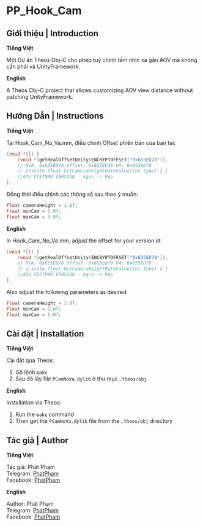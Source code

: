 # PP_Hook_Cam

## Giới thiệu | Introduction

**Tiếng Việt**

Một Dự án Theos Obj-C cho phép tuỳ chỉnh tầm nhìn xa gần AOV mà không cần phải vá UnityFramework.

**English**

A Theos Obj-C project that allows customizing AOV view distance without patching UnityFramework.

## Hướng Dẫn | Instructions

**Tiếng Việt**

Tại Hook_Cam_No_Va.mm, điều chỉnh Offset phiên bản của bạn tại:

```objectivec
(void *[]) {
    (void *)getRealOffsetUnity(ENCRYPTOFFSET("0x655ED78")),
    // RVA: 0x655ED78 Offset: 0x655ED78 VA: 0x655ED78
    // private float GetCameraHeightRateValue(int type) { }
    //AOV VIETNAM VERSION - kgvn -> Rep
},
```

Đồng thời điều chỉnh các thông số sau theo ý muốn:

```objectivec
float cameraHeight = 1.0f;
float minCam = 1.0f;
float maxCam = 5.0f;
```

**English**

In Hook_Cam_No_Va.mm, adjust the offset for your version at:

```objectivec
(void *[]) {
    (void *)getRealOffsetUnity(ENCRYPTOFFSET("0x655ED78")),
    // RVA: 0x655ED78 Offset: 0x655ED78 VA: 0x655ED78
    // private float GetCameraHeightRateValue(int type) { }
    //AOV VIETNAM VERSION - kgvn -> Rep
},
```

Also adjust the following parameters as desired:

```objectivec
float cameraHeight = 1.0f;
float minCam = 1.0f;
float maxCam = 5.0f;
```

## Cài đặt | Installation

**Tiếng Việt**

Cài đặt qua Theos:

1. Gõ lệnh `make`
2. Sau đó lấy file `PCamNoVa.dylib` ở thư mục `.theos/obj`

**English**

Installation via Theos:

1. Run the `make` command
2. Then get the `PCamNoVa.dylib` file from the `.theos/obj` directory

## Tác giả | Author

**Tiếng Việt**

Tác giả: Phát Phạm  
Telegram: [PhatPham](https://t.me/pdp7803)  
Facebook: [PhatPham](https://fb.com/ppnohope)

**English**

Author: Phát Phạm  
Telegram: [PhatPham](https://t.me/pdp7803)  
Facebook: [PhatPham](https://fb.com/ppnohope)
